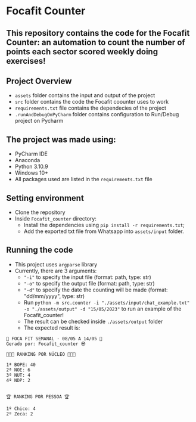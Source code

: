 # Focafit Counter

## This repository contains the code for the Focafit Counter: an automation to count the number of points each sector scored weekly doing exercises!

## Project Overview

- `assets` folder contains the input and output of the project
- `src` folder contains the code the Focafit coounter uses to work
- `requirements.txt` file contains the dependecies of the project
- `.runAndDebugOnPyCharm` folder contains configuration to Run/Debug project on Pycharm

## The project was made using:

- PyCharm IDE
- Anaconda
- Python 3.10.9
- Windows 10+
- All packages used are listed in the `requirements.txt` file

## Setting environment

- Clone the repository
- Inside `Focafit_counter` directory:
  - Install the dependencies using `pip install -r requirements.txt`;
  - Add the exported txt file from Whatsapp into `assets/input` folder.


## Running the code
- This project uses `argparse` library
- Currently, there are 3 arguments:
  - `"-i"` to specify the input file (format: path, type: str)
  - `"-o"` to specify the output file (format: path, type: str)
  - `"-d"` to specify the date the counting will be made (format: "dd/mm/yyyy", type: str)
  - Run `python -m src.counter -i "./assets/input/chat_example.txt" -o "./assets/output" -d "15/05/2023"` to run an example of the Focafit_counter!
  - The result can be checked inside `./assets/output` folder
  - The expected result is:
```
🦾 FOCA FIT SEMANAL - 08/05 A 14/05 🦾 
Gerado por: Focafit_counter 😎 

💜💙🖤 RANKING POR NÚCLEO 💚🧡💛 

1ª BOPE: 40
2ª NOE: 6
3ª NUT: 4
4ª NDP: 2


🏆 RANKING POR PESSOA 🏆

1º Chico: 4
2º Zeca: 2

```
